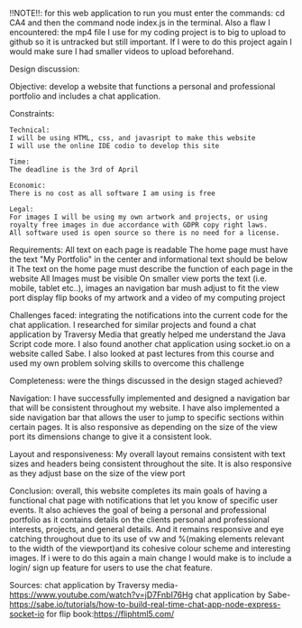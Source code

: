 
 !!NOTE!!: for this web application to run you must enter the commands:
  cd CA4 and then the command node index.js in the terminal.
  Also a flaw I encountered: the mp4 file I use for my coding project 
  is to big to upload to github so it is untracked but still important.
  If I were to do this project again I would make sure I had smaller videos to upload
  beforehand.

Design discussion:

Objective:
develop a website that functions a personal and professional portfolio and includes a chat application.
  
  Constraints: 

    Technical:
    I will be using HTML, css, and javasript to make this website
    I will use the online IDE codio to develop this site

    Time:
    The deadline is the 3rd of April

    Economic:
    There is no cost as all software I am using is free

    Legal:
    For images I will be using my own artwork and projects, or using royalty free images in due accordance with GDPR copy right laws.
    All software used is open source so there is no need for a license.

  Requirements:
  All text on each page is readable
  The home page must have the text "My Portfolio" in the center and informational text should be below it
  The text on the home page must describe the function of each page in the website 
  All Images must be visible
  On smaller view ports the text (i.e. mobile, tablet etc..), images an navigation bar mush adjust to fit the view port
  display flip books of my artwork and a video of my computing project

  Challenges faced:
  integrating the notifications into the current 
  code for the chat application. I researched 
  for similar projects and found a chat application by Traversy
  Media that greatly helped me understand the Java Script code more. 
  I also found another chat application using socket.io on a website called Sabe.
  I also looked at past lectures from this course and used my 
  own problem solving skills to overcome this challenge


Completeness:
were the things discussed in the design staged achieved?

  Navigation: 
  I have successfully implemented and designed a navigation bar 
  that will be consistent throughout my website. 
  I have also implemented a side navigation bar that allows the 
  user to jump to specific sections within certain pages. 
  It is also responsive as depending on the size of the view port 
  its dimensions change to give it a consistent look.

  Layout and responsiveness: 
  My overall layout remains consistent 
  with text sizes and headers being consistent throughout the site. 
  It is also responsive as they adjust base on the size of the view 
  port

  Conclusion:
  overall, this website completes its main goals of having a 
  functional chat page with notifications that let you know of 
  specific user events. It also achieves the goal of being a personal 
  and professional portfolio as it contains details on the clients 
  personal and professional interests, projects, and general details. 
  And it remains responsive and eye catching throughout due to its use 
  of vw and %(making elements relevant to the width of the viewport)and its cohesive
  colour scheme and interesting images. If i were to do this again a main change I 
  would make is to include a login/ sign up feature for users to use the chat feature.

  Sources:
  chat application by Traversy media- https://www.youtube.com/watch?v=jD7FnbI76Hg
  chat application by Sabe- https://sabe.io/tutorials/how-to-build-real-time-chat-app-node-express-socket-io
  for flip book:https://fliphtml5.com/
